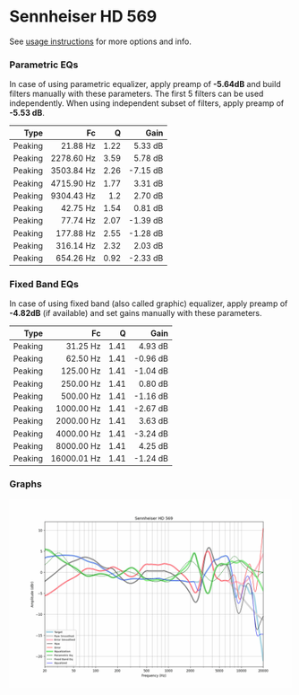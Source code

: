 # Sennheiser HD 569
See [usage instructions](https://github.com/jaakkopasanen/AutoEq#usage) for more options and info.

### Parametric EQs
In case of using parametric equalizer, apply preamp of **-5.64dB** and build filters manually
with these parameters. The first 5 filters can be used independently.
When using independent subset of filters, apply preamp of **-5.53 dB**.

| Type    | Fc         |    Q | Gain     |
|--------:|-----------:|-----:|---------:|
| Peaking | 21.88 Hz   | 1.22 | 5.33 dB  |
| Peaking | 2278.60 Hz | 3.59 | 5.78 dB  |
| Peaking | 3503.84 Hz | 2.26 | -7.15 dB |
| Peaking | 4715.90 Hz | 1.77 | 3.31 dB  |
| Peaking | 9304.43 Hz | 1.2  | 2.70 dB  |
| Peaking | 42.75 Hz   | 1.54 | 0.81 dB  |
| Peaking | 77.74 Hz   | 2.07 | -1.39 dB |
| Peaking | 177.88 Hz  | 2.55 | -1.28 dB |
| Peaking | 316.14 Hz  | 2.32 | 2.03 dB  |
| Peaking | 654.26 Hz  | 0.92 | -2.33 dB |

### Fixed Band EQs
In case of using fixed band (also called graphic) equalizer, apply preamp of **-4.82dB**
(if available) and set gains manually with these parameters.

| Type    | Fc          |    Q | Gain     |
|--------:|------------:|-----:|---------:|
| Peaking | 31.25 Hz    | 1.41 | 4.93 dB  |
| Peaking | 62.50 Hz    | 1.41 | -0.96 dB |
| Peaking | 125.00 Hz   | 1.41 | -1.04 dB |
| Peaking | 250.00 Hz   | 1.41 | 0.80 dB  |
| Peaking | 500.00 Hz   | 1.41 | -1.16 dB |
| Peaking | 1000.00 Hz  | 1.41 | -2.67 dB |
| Peaking | 2000.00 Hz  | 1.41 | 3.63 dB  |
| Peaking | 4000.00 Hz  | 1.41 | -3.24 dB |
| Peaking | 8000.00 Hz  | 1.41 | 4.25 dB  |
| Peaking | 16000.01 Hz | 1.41 | -1.24 dB |

### Graphs
![](./Sennheiser%20HD%20569.png)